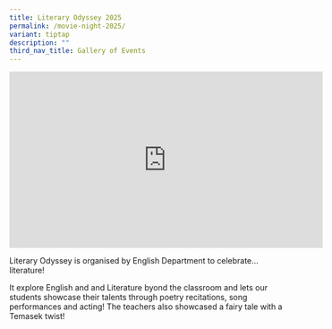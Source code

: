 ```yaml
---
title: Literary Odyssey 2025
permalink: /movie-night-2025/
variant: tiptap
description: ""
third_nav_title: Gallery of Events
---
```

<div class="iframe-wrapper">
<iframe height="315" width="560" allowfullscreen="true" frameborder="0" src="https://www.youtube.com/embed/2qlsnHWfviw?si=SePM9Wvzxsx4xzWs"></iframe>
</div>
<p>Literary Odyssey is organised by English Department to celebrate... literature!</p>
<p>It explore English and and Literature byond the classroom and lets our
students showcase their talents through poetry recitations, song performances
and acting! The teachers also showcased a fairy tale with a Temasek twist!</p>
<p></p>
<p></p>